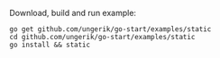 Download, build and run example:

	go get github.com/ungerik/go-start/examples/static
	cd github.com/ungerik/go-start/examples/static
	go install && static